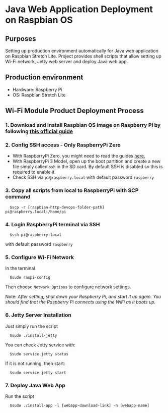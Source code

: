 # Java Web Application Deployment on Raspbian OS

## Purposes

Setting up production environment automatically for Java web application on Raspbian Stretch Lite.
Project provides shell scripts that allow setting up Wi-Fi network, Jetty web server and deploy Java web app.

## Production environment

- Hardware: Raspberry Pi
- OS: Raspbian Stretch Lite

## Wi-Fi Module Product Deployment Process

### 1. Download and install Raspbian OS image on Raspberry Pi by following [this official guide](https://www.raspberrypi.org/documentation/installation/installing-images/README.md)

### 2. Config SSH access - Only RaspberryPi Zero

- With RaspberryPi Zero, you might need to read the guides [here.](/ssh-to-raspberry-via-usb.md)
- With RaspberryPi 3 Model, open up the boot partition and create a new file simply called `ssh` in the SD card. By default SSH is disabled so this is required to enable it.
- Check SSH via `pi@raspberry.local` with default password `raspberry`

### 3. Copy all scripts from local to RaspberryPi with SCP command

```Shell
  $scp -r [raspbian-http-devops-folder-path] pi@raspberry.local:/home/pi
```

### 4. Login RaspberryPi terminal via SSH

```Shell
  $ssh pi@raspberry.local
```

with default password `raspberry`

### 5. Configure Wi-Fi Network

In the terminal

```Shell
  $sudo raspi-config
```

Then choose `Network Options` to configure network settings.

Note: *After setting, shut down your Raspberry Pi, and start it up again. You should find that the Raspberry Pi connects using the WiFi as it boots up.*

### 6. Jetty Server Installation

Just simply run the script

```Shell
  $sudo ./install-jetty
```

You can check Jetty service with:

```Shell
  $sudo service jetty status
```

If it is not running, then start:

```Shell
  $sudo service jetty start
```

### 7. Deploy Java Web App

Run the script

```Shell
  $sudo ./install-app -l [webapp-download-link] -n [webapp-name]
```
